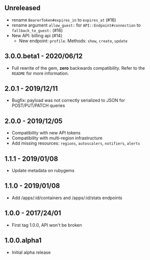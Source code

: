 ## Unreleased

* rename `BearerToken#expires_in` to `expires_at` (#16)
* rename argument `allow_guest:` for `API::Endpoint#connection` to `fallback_to_guest:` (#16)
* New API: billing api (#14)
  * New endpoint: `profile`. Methods: `show`, `create`, `update`

## 3.0.0.beta1 - 2020/06/12

* Full rewrite of the gem, **zero** backwards compatibility. Refer to the `README` for more information.

## 2.0.1 - 2019/12/11

* Bugfix: payload was not correctly serialized to JSON for POST/PUT/PATCH queries

## 2.0.0 - 2019/12/05

* Compatibility with new API tokens
* Compatibility with multi-region infrastructure
* Add missing resources: `regions`, `autoscalers`, `notifiers`, `alerts`

## 1.1.1 - 2019/01/08

* Update metadata on rubygems

## 1.1.0 - 2019/01/08

* Add /apps/:id/containers and /apps/:id/stats endpoints

## 1.0.0 - 2017/24/01

* First tag 1.0.0, API won't be broken

## 1.0.0.alpha1

* Initial alpha release

